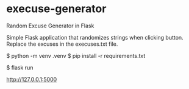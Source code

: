 # execuse-generator
Random Excuse Generator in Flask

Simple Flask application that randomizes strings when clicking button.
Replace the excuses in the execuses.txt file.

$ python -m venv .venv
$ pip install -r requirements.txt

$ flask run

http://127.0.0.1:5000

